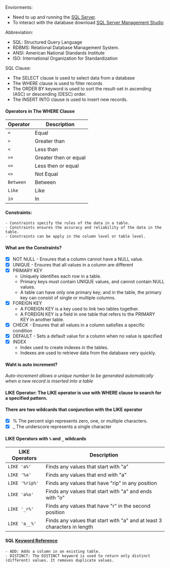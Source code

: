Enviorments:
- Need to up and running the [SQL Server](https://www.microsoft.com/en-us/sql-server/sql-server-downloads).
- To interact with the database download [SQL Server Management Studio](https://docs.microsoft.com/en-us/sql/ssms/download-sql-server-management-studio-ssms?view=sql-server-ver15)

Abbreviation:
- SQL: Structured Query Language
- RDBMS: Relational Database Management System.
- ANSI: American National Standards Institute
- ISO: International Organization for Standardization

SQL Clause:
- The SELECT clause is used to select data from a database
- The WHERE clause is used to filter records
- The ORDER BY keyword is used to sort the result-set in ascending (ASC) or descending (DESC) order.
- The INSERT INTO clause is used to insert new records.

#### Operators in The WHERE Clause
**Operator**     | **Description**
-----------------| ------------------ 
```=```	         |  Equal
```>```          |  Greater than
```<```          |  Less than
```>=```         |  Greater then or equal  
```<=```         |  Less then or equal 
```<>```         |  Not Equal
```Between```    |  Between 
```Like```       |  Like
```in```         |  In 

#### Constraints: 
    - Constraints specify the rules of the data in a table.
    - Constraints ensures the accuracy and reliability of the data in the table.
    - Constraints can be apply in the column level or table level.

#### What are the Constraints?
- [x] NOT NULL - Ensures that a column cannot have a NULL value.
- [x] UNIQUE - Ensures that all values in a column are different
- [x] PRIMARY KEY 
    - Uniquely identifies each row in a table. 
    - Primary keys must contain UNIQUE values, and cannot contain NULL values.
    - A table can have only one primary key; and in the table, the primary key can consist of single or multiple columns.
- [x] FOREIGN KEY 
    - A FOREIGN KEY is a key used to link two tables together.
    - A FOREIGN KEY is a field in one table that refers to the PRIMARY KEY in another table.
- [x] CHECK - Ensures that all values in a column satisfies a specific condition
- [x] DEFAULT - Sets a default value for a column when no value is specified
- [x] INDEX 
    - Index used to create indexes in the tables.
    - Indexes are used to retrieve data from the database very quickly.

#### Waht is auto increment?
*Auto-increment allows a unique number to be generated automatically when a new record is inserted into a table*


#### LIKE Operator: The LIKE operator is use with WHERE clause to search for a specified pattern.

#### There are two wildcards that conjunction with the LIKE operator
- [x] % The percent sign represents zero, one, or multiple characters.
- [x] _ The underscore represents a single character

#### LIKE Operators with ```%``` and ```_``` wildcards
**LIKE Operators**          | **Description**
--------------------------- | --------------------------
```LIKE 'a%'```             |  Finds any values that start with "a"
```LIKE '%a'```             |  Finds any values that end with "a"
```LIKE '%rip%'```          |  Finds any values that have "rip" in any position
```LIKE 'a%o'```            |  Finds any values that start with "a" and ends with "o"
```LIKE '_r%'```            |  Finds any values that have "r" in the second position
```LIKE 'a__%'```              |  Finds any values that start with "a" and at least 3 characters in length


#### SQL [Keyword Reference](https://www.w3schools.com/sql/sql_ref_keywords.asp)
    - ADD: Adds a column in an existing table.
    - DISTINCT: The DISTINCT keyword is used to return only distinct (different) values. It removes duplicate values.
    





